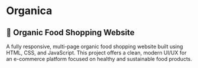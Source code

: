 # Organica
<h2>🌱 Organic Food Shopping Website</h2>
<p>A fully responsive, multi-page organic food shopping website built using HTML, CSS, and JavaScript. This project offers a clean, modern UI/UX for an e-commerce platform focused on healthy and sustainable food products.</p>

